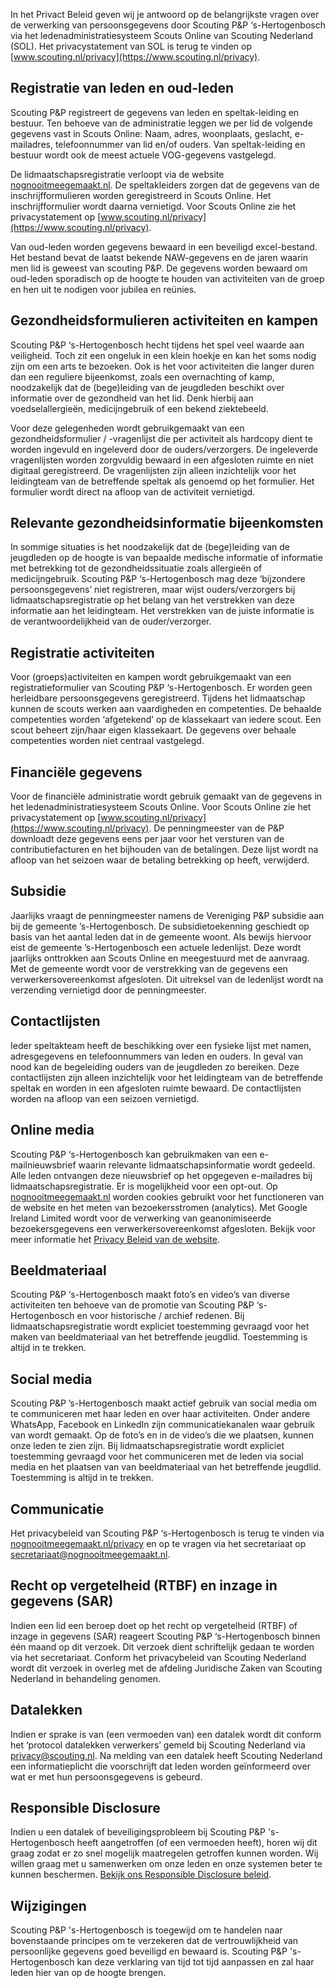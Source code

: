 In het Privact Beleid geven wij je antwoord op de belangrijkste vragen over de verwerking van persoonsgegevens door Scouting P&P ‘s-Hertogenbosch via het  ledenadministratiesysteem Scouts Online van Scouting Nederland (SOL). Het privacystatement van SOL is terug te vinden op [www.scouting.nl/privacy](https://www.scouting.nl/privacy).

## Registratie van leden en oud-leden
Scouting P&P registreert de gegevens van leden en speltak-leiding en bestuur. Ten behoeve van de administratie leggen we per lid de volgende gegevens vast in Scouts Online: Naam, adres, woonplaats, geslacht, e-mailadres, telefoonnummer van lid en/of ouders. Van speltak-leiding en bestuur wordt ook de meest actuele VOG-gegevens vastgelegd.

De lidmaatschapsregistratie verloopt via de website [nognooitmeegemaakt.nl](https://nognooitmeegemaakt.nl). De speltakleiders zorgen dat de gegevens van de inschrijfformulieren worden geregistreerd in Scouts Online. Het inschrijfformulier wordt daarna vernietigd. Voor Scouts Online zie het privacystatement op [www.scouting.nl/privacy](https://www.scouting.nl/privacy).

Van oud-leden worden gegevens bewaard in een beveiligd excel-bestand. Het bestand bevat de laatst bekende NAW-gegevens en de jaren waarin men lid is geweest van scouting P&P. De gegevens worden bewaard om oud-leden sporadisch op de hoogte te houden van activiteiten van de groep en hen uit te nodigen voor jubilea en reünies.

## Gezondheidsformulieren activiteiten en kampen
Scouting P&P ‘s-Hertogenbosch hecht tijdens het spel veel waarde aan veiligheid. Toch zit een ongeluk in een klein hoekje en kan het soms nodig zijn om een arts te bezoeken. Ook is het voor activiteiten die langer duren dan een reguliere bijeenkomst, zoals een overnachting of kamp, noodzakelijk dat de (bege)leiding van de jeugdleden beschikt over informatie over de gezondheid van het lid. Denk hierbij aan voedselallergieën, medicijngebruik of een bekend ziektebeeld.

Voor deze gelegenheden wordt gebruikgemaakt van een gezondheidsformulier / -vragenlijst die per activiteit als hardcopy dient te worden ingevuld en ingeleverd door de ouders/verzorgers. De ingeleverde vragenlijsten worden zorgvuldig bewaard in een afgesloten ruimte en niet digitaal geregistreerd. De vragenlijsten zijn alleen inzichtelijk voor het leidingteam van de betreffende speltak als genoemd op het formulier. Het formulier wordt direct na afloop van de activiteit vernietigd.

## Relevante gezondheidsinformatie bijeenkomsten
In sommige situaties is het noodzakelijk dat de (bege)leiding van de jeugdleden op de hoogte is van bepaalde medische informatie of informatie met betrekking tot de gezondheidssituatie zoals allergieën of medicijngebruik. Scouting P&P ‘s-Hertogenbosch mag deze ‘bijzondere persoonsgegevens’ niet registreren, maar wijst ouders/verzorgers bij lidmaatschapsregistratie op het belang van het verstrekken van deze informatie aan het leidingteam. Het verstrekken van de juiste informatie is de verantwoordelijkheid van de ouder/verzorger.

## Registratie activiteiten
Voor (groeps)activiteiten en kampen wordt gebruikgemaakt van een registratieformulier van Scouting P&P ‘s-Hertogenbosch. Er worden geen herleidbare persoonsgegevens geregistreerd.
Tijdens het lidmaatschap kunnen de scouts werken aan vaardigheden en competenties. De behaalde competenties worden ‘afgetekend’ op de klassekaart van iedere scout. Een scout beheert zijn/haar eigen klassekaart. De gegevens over behaale competenties worden niet centraal vastgelegd.

## Financiële gegevens
Voor de financiële administratie wordt gebruik gemaakt van de gegevens in het ledenadministratiesysteem Scouts Online. Voor Scouts Online zie het privacystatement op [www.scouting.nl/privacy](https://www.scouting.nl/privacy). De penningmeester van de P&P downloadt deze gegevens eens per jaar voor het versturen van de contributiefacturen en het bijhouden van de betalingen. Deze lijst wordt na afloop van het seizoen waar de betaling betrekking op heeft, verwijderd.

## Subsidie
Jaarlijks vraagt de penningmeester namens de Vereniging P&P subsidie aan bij de gemeente ’s-Hertogenbosch. De subsidietoekenning geschiedt op basis van het aantal leden dat in de gemeente woont. Als bewijs hiervoor eist de gemeente ’s-Hertogenbosch een actuele ledenlijst. Deze wordt jaarlijks onttrokken aan Scouts Online en meegestuurd met de aanvraag. Met de gemeente wordt voor de verstrekking van de gegevens een verwerkersovereenkomst afgesloten. Dit uitreksel van de ledenlijst wordt na verzending vernietigd door de penningmeester.

## Contactlijsten
Ieder speltakteam heeft de beschikking over een fysieke lijst met namen, adresgegevens en telefoonnummers van leden en ouders. In geval van nood kan de begeleiding ouders van de jeugdleden zo bereiken. Deze contactlijsten zijn alleen inzichtelijk voor het leidingteam van de betreffende speltak en worden in een afgesloten ruimte bewaard. De contactlijsten worden na afloop van een seizoen vernietigd.

## Online media
Scouting P&P ‘s-Hertogenbosch kan gebruikmaken van een e-mailnieuwsbrief waarin relevante lidmaatschapsinformatie wordt gedeeld. Alle leden ontvangen deze nieuwsbrief op het opgegeven e-mailadres bij lidmaatschapsregistratie. Er is mogelijkheid voor een opt-out.
Op [nognooitmeegemaakt.nl](https://nognooitmeegemaakt.nl) worden cookies gebruikt voor het functioneren van de website en het meten van bezoekersstromen (analytics). Met Google Ireland Limited wordt voor de verwerking van geanonimiseerde bezoekersgegevens een verwerkersovereenkomst afgesloten. Bekijk voor meer informatie het [Privacy Beleid van de website](/privacy-website).

## Beeldmateriaal
Scouting P&P ‘s-Hertogenbosch maakt foto’s en video’s van diverse activiteiten ten behoeve van de promotie van Scouting P&P ‘s-Hertogenbosch en voor historische / archief redenen. Bij lidmaatschapsregistratie wordt expliciet toestemming gevraagd voor het maken van beeldmateriaal van het betreffende jeugdlid. Toestemming is altijd in te trekken.

## Social media
Scouting P&P ’s-Hertogenbosch maakt actief gebruik van social media om te communiceren met haar leden en over haar activiteiten. Onder andere WhatsApp, Facebook en LinkedIn zijn communicatiekanalen waar gebruik van wordt gemaakt. Op de foto’s en in de video’s die we plaatsen, kunnen onze leden te zien zijn. Bij lidmaatschapsregistratie wordt expliciet toestemming gevraagd voor het communiceren met de leden via social media en het plaatsen van van beeldmateriaal van het betreffende jeugdlid. Toestemming is altijd in te trekken.

## Communicatie
Het privacybeleid van Scouting P&P ‘s-Hertogenbosch is terug te vinden via [nognooitmeegemaakt.nl/privacy](https://nognooitmeegemaakt.nl/privacy) en op te vragen via het secretariaat op [secretariaat@nognooitmeegemaakt.nl](mailto:secretariaat@nognooitmeegemaakt.nl).

## Recht op vergetelheid (RTBF) en inzage in gegevens (SAR)
Indien een lid een beroep doet op het recht op vergetelheid (RTBF) of inzage in gegevens (SAR) reageert Scouting P&P ‘s-Hertogenbosch binnen één maand op dit verzoek. Dit verzoek dient schriftelijk gedaan te worden via het secretariaat. Conform het privacybeleid van Scouting Nederland wordt dit verzoek in overleg met de afdeling Juridische Zaken van Scouting Nederland in behandeling genomen.

## Datalekken
Indien er sprake is van (een vermoeden van) een datalek wordt dit conform het ‘protocol datalekken verwerkers’ gemeld bij Scouting Nederland via privacy@scouting.nl. Na melding van een datalek heeft Scouting Nederland een informatieplicht die voorschrijft dat leden worden geïnformeerd over wat er met hun persoonsgegevens is gebeurd.

## Responsible Disclosure
Indien u een datalek of beveiligingsprobleem bij Scouting P&P 's-Hertogenbosch heeft aangetroffen (of een vermoeden heeft), horen wij dit graag zodat er zo snel mogelijk maatregelen getroffen kunnen worden. Wij willen graag met u samenwerken om onze leden en onze systemen beter te kunnen beschermen. [Bekijk ons Responsible Disclosure beleid](/responsible-disclosure).

## Wijzigingen
Scouting P&P 's-Hertogenbosch is toegewijd om te handelen naar bovenstaande principes om te verzekeren dat de vertrouwlijkheid van persoonlijke gegevens goed beveiligd en bewaard is. Scouting P&P 's-Hertogenbosch kan deze verklaring van tijd tot tijd aanpassen en zal haar leden hier van op de hoogte brengen.
